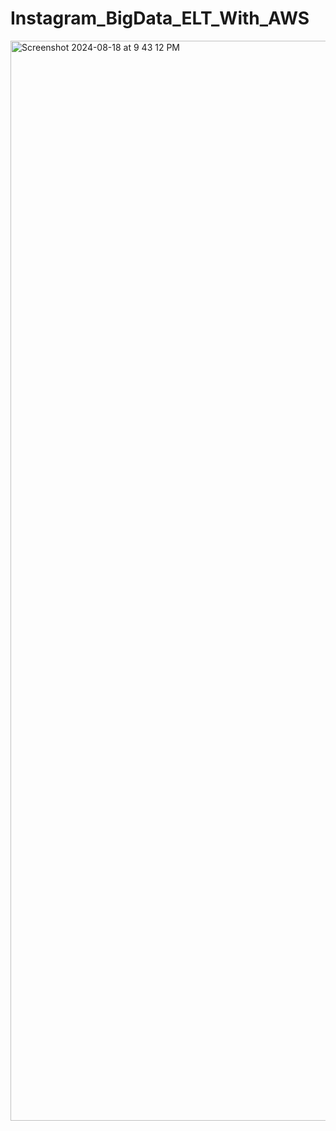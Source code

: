 # Instagram_BigData_ELT_With_AWS




<img width="1728" alt="Screenshot 2024-08-18 at 9 43 12 PM" src="https://github.com/user-attachments/assets/51bdd572-951b-4581-917c-12b6195f24da">
